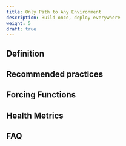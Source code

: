 ```yaml
---
title: Only Path to Any Environment
description: Build once, deploy everywhere
weight: 5
draft: true
---
```


## Definition

## Recommended practices

## Forcing Functions

## Health Metrics

## FAQ
